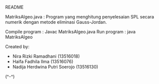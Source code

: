 README

MatriksAlgeo.java : Program yang menghitung penyelesaian SPL secara numerik dengan metode eliminasi Gauss-Jordan.

Compile program : Javac MatriksAlgeo.java
Run program : java MatriksAlgeo

Created by:
- Nira Rizki Ramadhani (13516018)
- Haifa Fadhila Ilma (13516076)
- Nadija Herdwina Putri Soerojo (13516130)

(^-^)